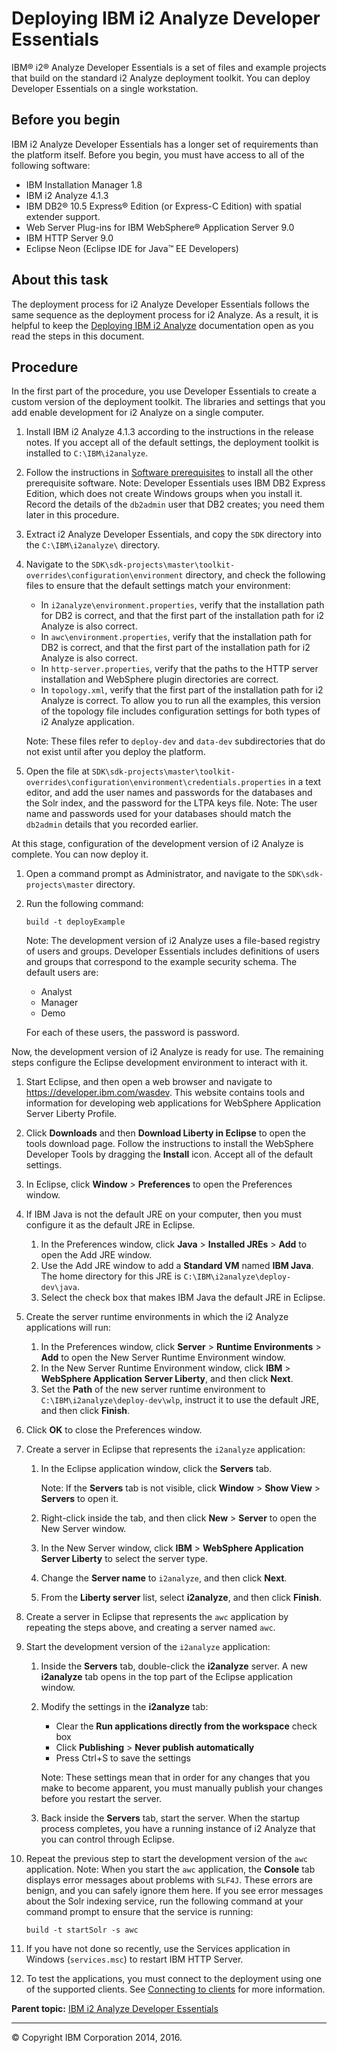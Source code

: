 Deploying IBM i2 Analyze Developer Essentials
=============================================

IBM® i2® Analyze Developer Essentials is a set of files and example projects that build on the standard i2 Analyze deployment toolkit. You can deploy Developer Essentials on a single workstation.

Before you begin
----------------

IBM i2 Analyze Developer Essentials has a longer set of requirements than the platform itself. Before you begin, you must have access to all of the following software:
-   IBM Installation Manager 1.8
-   IBM i2 Analyze 4.1.3
-   IBM DB2® 10.5 Express® Edition (or Express-C Edition) with spatial extender support.
-   Web Server Plug-ins for IBM WebSphere® Application Server 9.0
-   IBM HTTP Server 9.0
-   Eclipse Neon (Eclipse IDE for Java™ EE Developers)

About this task
---------------

The deployment process for i2 Analyze Developer Essentials follows the same sequence as the deployment process for i2 Analyze. As a result, it is helpful to keep the <a href="http://www.ibm.com/support/knowledgecenter/SSXVXZ/com.ibm.i2.deploy.example.doc/designing_your_system.html" class="xref">Deploying IBM i2 Analyze</a> documentation open as you read the steps in this document.

Procedure
---------

In the first part of the procedure, you use Developer Essentials to create a custom version of the deployment toolkit. The libraries and settings that you add enable development for i2 Analyze on a single computer.

1.  Install IBM i2 Analyze 4.1.3 according to the instructions in the release notes. If you accept all of the default settings, the deployment toolkit is installed to `C:\IBM\i2analyze`.
2.  Follow the instructions in <a href="http://www.ibm.com/support/knowledgecenter/SSXVXZ/com.ibm.i2.eia.install.doc/software_prerequisites.html" class="xref">Software prerequisites</a> to install all the other prerequisite software.
    Note: Developer Essentials uses IBM DB2 Express Edition, which does not create Windows groups when you install it. Record the details of the `db2admin` user that DB2 creates; you need them later in this procedure.

3.  Extract i2 Analyze Developer Essentials, and copy the `SDK` directory into the `C:\IBM\i2analyze\` directory.
4.  Navigate to the `SDK\sdk-projects\master\toolkit-overrides\configuration\environment` directory, and check the following files to ensure that the default settings match your environment:
    -   In `i2analyze\environment.properties`, verify that the installation path for DB2 is correct, and that the first part of the installation path for i2 Analyze is also correct.
    -   In `awc\environment.properties`, verify that the installation path for DB2 is correct, and that the first part of the installation path for i2 Analyze is also correct.
    -   In `http-server.properties`, verify that the paths to the HTTP server installation and WebSphere plugin directories are correct.
    -   In `topology.xml`, verify that the first part of the installation path for i2 Analyze is correct. To allow you to run all the examples, this version of the topology file includes configuration settings for both types of i2 Analyze application.

    Note: These files refer to `deploy-dev` and `data-dev` subdirectories that do not exist until after you deploy the platform.

5.  Open the file at `SDK\sdk-projects\master\toolkit-overrides\configuration\environment\credentials.properties` in a text editor, and add the user names and passwords for the databases and the Solr index, and the password for the LTPA keys file.
    Note: The user name and passwords used for your databases should match the `db2admin` details that you recorded earlier.

At this stage, configuration of the development version of i2 Analyze is complete. You can now deploy it.

1.  Open a command prompt as Administrator, and navigate to the `SDK\sdk-projects\master` directory.
2.  Run the following command:

    ``` pre
    build -t deployExample
    ```

    Note: The development version of i2 Analyze uses a file-based registry of users and groups. Developer Essentials includes definitions of users and groups that correspond to the example security schema. The default users are:
    -   Analyst
    -   Manager
    -   Demo

    For each of these users, the password is password.

Now, the development version of i2 Analyze is ready for use. The remaining steps configure the Eclipse development environment to interact with it.

1.  Start Eclipse, and then open a web browser and navigate to <a href="https://developer.ibm.com/wasdev" class="uri" class="xref">https://developer.ibm.com/wasdev</a>. This website contains tools and information for developing web applications for WebSphere Application Server Liberty Profile.
2.  Click **Downloads** and then **Download Liberty in Eclipse** to open the tools download page. Follow the instructions to install the WebSphere Developer Tools by dragging the **Install** icon. Accept all of the default settings.
3.  In Eclipse, click **Window** &gt; **Preferences** to open the Preferences window.
4.  If IBM Java is not the default JRE on your computer, then you must configure it as the default JRE in Eclipse.
    1.  In the Preferences window, click **Java** &gt; **Installed JREs** &gt; **Add** to open the Add JRE window.
    2.  Use the Add JRE window to add a **Standard VM** named **IBM Java**. The home directory for this JRE is `C:\IBM\i2analyze\deploy-dev\java`.
    3.  Select the check box that makes IBM Java the default JRE in Eclipse.

5.  Create the server runtime environments in which the i2 Analyze applications will run:
    1.  In the Preferences window, click **Server** &gt; **Runtime Environments** &gt; **Add** to open the New Server Runtime Environment window.
    2.  In the New Server Runtime Environment window, click **IBM** &gt; **WebSphere Application Server Liberty**, and then click **Next**.
    3.  Set the **Path** of the new server runtime environment to `C:\IBM\i2analyze\deploy-dev\wlp`, instruct it to use the default JRE, and then click **Finish**.

6.  Click **OK** to close the Preferences window.
7.  Create a server in Eclipse that represents the `i2analyze` application:
    1.  In the Eclipse application window, click the **Servers** tab.

        Note: If the **Servers** tab is not visible, click **Window** &gt; **Show View** &gt; **Servers** to open it.

    2.  Right-click inside the tab, and then click **New** &gt; **Server** to open the New Server window.
    3.  In the New Server window, click **IBM** &gt; **WebSphere Application Server Liberty** to select the server type.
    4.  Change the **Server name** to `i2analyze`, and then click **Next**.
    5.  From the **Liberty server** list, select **i2analyze**, and then click **Finish**.

8.  Create a server in Eclipse that represents the `awc` application by repeating the steps above, and creating a server named `awc`.
9.  Start the development version of the `i2analyze` application:
    1.  Inside the **Servers** tab, double-click the **i2analyze** server. A new **i2analyze** tab opens in the top part of the Eclipse application window.
    2.  Modify the settings in the **i2analyze** tab:
        -   Clear the **Run applications directly from the workspace** check box
        -   Click **Publishing** &gt; **Never publish automatically**
        -   Press Ctrl+S to save the settings

        Note: These settings mean that in order for any changes that you make to become apparent, you must manually publish your changes before you restart the server.

    3.  Back inside the **Servers** tab, start the server. When the startup process completes, you have a running instance of i2 Analyze that you can control through Eclipse.

10. Repeat the previous step to start the development version of the `awc` application.
    Note: When you start the `awc` application, the **Console** tab displays error messages about problems with `SLF4J`. These errors are benign, and you can safely ignore them here.
    If you see error messages about the Solr indexing service, run the following command at your command prompt to ensure that the service is running:

    ``` pre
    build -t startSolr -s awc
    ```

11. If you have not done so recently, use the Services application in Windows (`services.msc`) to restart IBM HTTP Server.
12. To test the applications, you must connect to the deployment using one of the supported clients. See <a href="http://www.ibm.com/support/knowledgecenter/SSXVXZ/com.ibm.i2.deploy.example.doc/connecting_to_clients.html" class="xref">Connecting to clients</a> for more information.

**Parent topic:** <a href="developer_essentials_welcome.md" class="link" title="IBM i2 Analyze Developer Essentials contains tools, libraries, and examples that enable development and deployment of custom extensions to i2 Analyze.">IBM i2 Analyze Developer Essentials</a>

------------------------------------------------------------------------

© Copyright IBM Corporation 2014, 2016.


